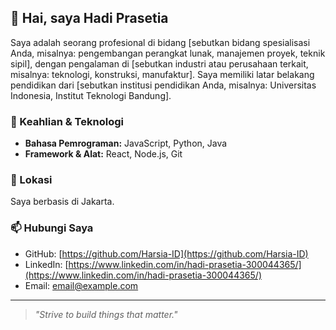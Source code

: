 ## 👋 Hai, saya Hadi Prasetia

Saya adalah seorang profesional di bidang [sebutkan bidang spesialisasi Anda, misalnya: pengembangan perangkat lunak, manajemen proyek, teknik sipil], dengan pengalaman di [sebutkan industri atau perusahaan terkait, misalnya: teknologi, konstruksi, manufaktur]. Saya memiliki latar belakang pendidikan dari [sebutkan institusi pendidikan Anda, misalnya: Universitas Indonesia, Institut Teknologi Bandung].

### 🔧 Keahlian & Teknologi
- **Bahasa Pemrograman:** JavaScript, Python, Java
- **Framework & Alat:** React, Node.js, Git

### 📍 Lokasi
Saya berbasis di Jakarta.

### 📫 Hubungi Saya
- GitHub: [https://github.com/Harsia-ID](https://github.com/Harsia-ID)
- LinkedIn: [https://www.linkedin.com/in/hadi-prasetia-300044365/](https://www.linkedin.com/in/hadi-prasetia-300044365/)
- Email: [email@example.com](mailto:email@example.com)

---

> _"Strive to build things that matter."_
